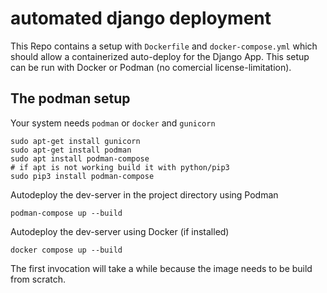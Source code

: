 # automated django deployment #

This Repo contains a setup with ``Dockerfile`` and ``docker-compose.yml`` which should allow a containerized auto-deploy for the Django App.
This setup can be run with Docker or Podman (no comercial license-limitation).

## The podman setup ##

Your system needs ``podman`` or ``docker`` and ``gunicorn``

    sudo apt-get install gunicorn
    sudo apt-get install podman
    sudo apt install podman-compose
    # if apt is not working build it with python/pip3
    sudo pip3 install podman-compose

Autodeploy the dev-server in the project directory using Podman

    podman-compose up --build

Autodeploy the dev-server using Docker (if installed)

    docker compose up --build

The first invocation will take a while because the image needs to be build from scratch.

